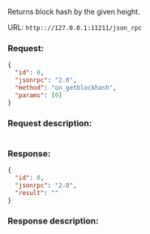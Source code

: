 Returns block hash by the given height.

URL: ```http:://127.0.0.1:11211/json_rpc```
### Request: 
```json
{
  "id": 0,
  "jsonrpc": "2.0",
  "method": "on_getblockhash",
  "params": [0]
}
```
### Request description: 
```

```
### Response: 
```json
{
  "id": 0,
  "jsonrpc": "2.0",
  "result": ""
}
```
### Response description: 
```

```
